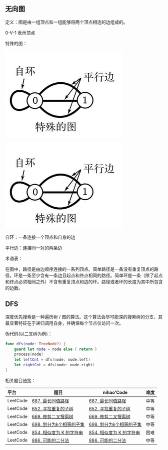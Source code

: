## 无向图

定义：图是由一组顶点和一组能够将两个顶点相连的边组成的。

0-V-1 表示顶点

特殊的图：

![image-20220901171435834](https://raw.githubusercontent.com/xuhaodong1/resource/master/image-20220901171435834.png)

![image-20220901171435834](https://raw.githubusercontent.com/xuhaodong1/resource/master/image-20220901171435834.png)



自环：一条连接一个顶点和自身的边

平行边：连接同一对的两条边

术语表：

在图中，路径是由边顺序连接的一系列顶点。简单路径是一条没有重复顶点的路径。环是一条至少含有一条边且起点和终点相同的路径。简单环是一条（除了起点和终点必须相同之外）不含有重复顶点和边的环。路径或者环的长度为其中所包含的边数。



## DFS

深度优先搜索是一种遍历树 / 图的算法。这个算法会尽可能深的搜索树的分支，其最显著特征在于递归调用自身，并确保每个节点仅访问一次。

伪代码(以二叉树为例)：

```swift
func dfs(node: TreeNode?) {
    guard let node = node else { return }
    process(node)
    let leftCnt = dfs(node: node.left)
    let rightCnt = dfs(node: node.right)
}
```

相关题目链接：

| 平台     | 题目                                                         | nihao'Code                                                   | 难度 |
| :------- | ------------------------------------------------------------ | ------------------------------------------------------------ | ---- |
| LeetCode | [687. 最长同值路径](https://leetcode.cn/problems/longest-univalue-path/) | [687. 最长同值路径](https://github.com/xuhaodong1/nihao_algorithmNotes/blob/827be918ad92135a5dc85ffb99a06d2d1b31b6db/LeetCode/DFS.swift#L13-L33) | 中等 |
| LeetCode | [652. 寻找重复的子树](https://leetcode.cn/problems/find-duplicate-subtrees/submissions/) | [652. 寻找重复的子树](https://github.com/xuhaodong1/nihao_algorithm_notes/blob/42946c2cbf9b01b8babfc3c0734a6d0dfa700cbd/LeetCode/DFS.swift#L35-L52) | 中等 |
| LeetCode | [669. 修剪二叉搜索树](https://leetcode.cn/problems/trim-a-binary-search-tree/) | [669. 修剪二叉搜索树](https://github.com/xuhaodong1/nihao_algorithm_notes/blob/b975824a6dd6219b3f2c30c6a6ec55370e37bde3/LeetCode/DFS.swift#L54-L68) | 中等 |
| LeetCode | [698. 划分为k个相等的子集](https://leetcode.cn/problems/partition-to-k-equal-sum-subsets/) | [698. 划分为k个相等的子集](https://github.com/xuhaodong1/nihao_algorithm_notes/blob/9628402050cb596932e3f8c59b14a761f2aed3a7/LeetCode/DFS.swift#L70-L89) | 中等 |
| LeetCode | [854. 相似度为 K 的字符串](https://leetcode.cn/problems/k-similar-strings/) | [854. 相似度为 K 的字符串](https://github.com/xuhaodong1/nihao_algorithm_notes/blob/d529a46d64a316a6a1f3a5fb2868e28ae1d714ba/LeetCode/DFS.swift#L91-L114) | 困难 |
| LeetCode | [886. 可能的二分法](https://leetcode.cn/problems/possible-bipartition/) | [886. 可能的二分法](https://github.com/xuhaodong1/nihao_algorithm_notes/blob/ae539b783595f877f985244e2d9f2e0b8e37c6d5/LeetCode/DFS.swift#L116-L143) | 中等 |
